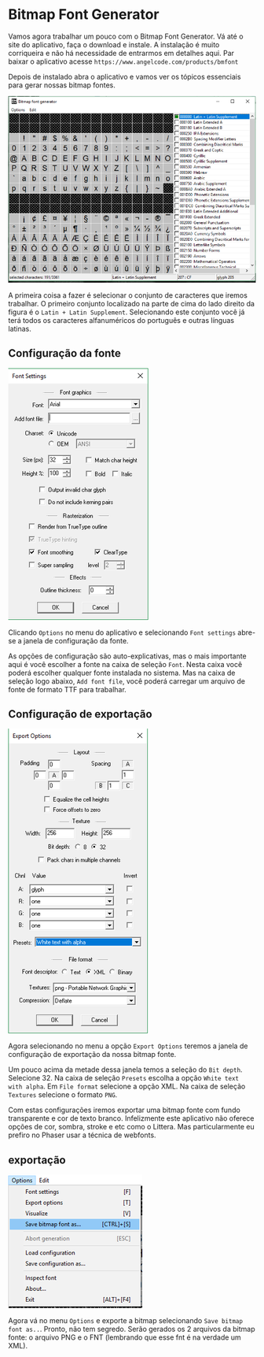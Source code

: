 # Bitmap Font Generator

Vamos agora trabalhar um pouco com o Bitmap Font Generator. Vá até o site do aplicativo, faça o download e instale. A instalação é muito corriqueira e não há necessidade de entrarmos em detalhes aqui.
Par baixar o aplicativo acesse ``https://www.angelcode.com/products/bmfont``

Depois de instalado abra o aplicativo e vamos ver os tópicos essenciais para gerar nossas bitmap fontes.

![fig 16](resources/img/fig016.png)

A primeira coisa a fazer é selecionar o conjunto de caracteres que iremos trabalhar. O primeiro conjunto localizado na parte de cima do lado direito da figura é o ``Latin + Latin Supplement``. Selecionando este conjunto você já terá todos os caracteres alfanuméricos do português e outras línguas latinas.

## Configuração da fonte
![fig 17](resources/img/fig017.png)

Clicando ``Options`` no menu do aplicativo e selecionando ``Font settings`` abre-se a janela de configuração da fonte.

As opções de configuração são auto-explicativas, mas o mais importante aqui é você escolher a fonte na caixa de seleção ``Font``. Nesta caixa você poderá escolher qualquer fonte instalada no sistema. Mas na caixa de seleção logo abaixo, ``Add font file``, você poderá carregar um arquivo de fonte de formato TTF para trabalhar.

## Configuração de exportação
![fig 18](resources/img/fig018.png)

Agora selecionando no menu a opção ``Export Options`` teremos a janela de configuração de exportação da nossa bitmap fonte.

Um pouco acima da metade dessa janela temos a seleção do ``Bit depth``. Selecione 32.
Na caixa de seleção ``Presets`` escolha a opção ``White text with alpha``. Em ``File format`` selecione a opção XML. Na caixa de seleção ``Textures`` selecione o formato ``PNG``.

Com estas configurações iremos exportar uma bitmap fonte com fundo transparente e cor de texto branco. Infelizmente este aplicativo não oferece opções de cor, sombra, stroke e etc como o Littera. Mas particularmente eu prefiro no Phaser usar a técnica de webfonts.

## exportação
![fig 19](resources/img/fig019.png)

Agora vá no menu ``Options`` e exporte a bitmap selecionando ``Save bitmap font as..``. Pronto, não tem segredo. Serão gerados os 2 arquivos da bitmap fonte: o arquivo PNG e o FNT (lembrando que esse fnt é na verdade um XML).
